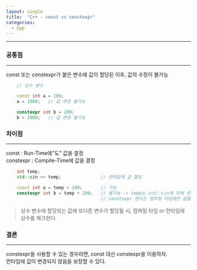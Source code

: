 ```yaml
---
layout: single
title:  "C++ - const vs constexpr"
categories:
  - Cpp
---
```


---

### 공통점
---

const 또는 constexpr가 붙은 변수에 값이 할당된 이후, 값의 수정이 불가능

```c++
	// 상수 변수

	const int a = 100;
	a = 1000;	// 값 변경 불가능

	constexpr int b = 200;
	b = 2000;	// 값 변경 불가능
```

### 차이점
---

const : Run-Time에"도" 값을 결정  
constexpr : Compile-Time에 값을 결정

```c++
    int temp;
    std::cin >> temp;				// 런타임에 값 할당

    const int a = temp + 100;		// 가능
    constexpr int b = temp + 200;	// 불가능 -> temp는 std::cin에 의해 런타임에 정해지는 변수
                                    // constexpr 변수는 컴파일 타임에만 값을 결정
```

> 상수 변수에 할당되는 값에 또다른 변수가 할당될 시, 컴파일 타임 or 런타임에 상수를 체크한다.

### 결론
---

constexpr을 사용할 수 있는 경우라면, const 대신 constexpr을 이용하자.  
런타임에 값이 변경되지 않음을 보장할 수 있다.